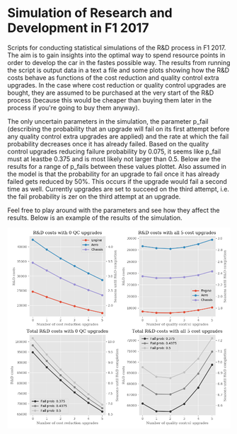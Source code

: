 # Simulation of Research and Development in F1 2017

Scripts for conducting statistical simulations of the R&D process in F1 2017. The aim is
to gain insights into the optimal way to spend resource points in order to develop
the car in the fastes possible way. The results from running the script is output data in a
text a file and some plots showing how the R&D costs behave as functions of the cost reduction
and quality control extra upgrades. In the case where cost reduction or quality control upgrades
are bought, they are assumed to be purchased at the very start of the R&D process (because this
would be cheaper than buying them later in the process if you're going to buy them anyway).

The only uncertain parameters in the simulation, the parameter p_fail (describing the probability
that an upgrade will fail on its first attempt before any quality control extra upgrades are applied)
and the rate at which the fail probability decreases once it has already failed. Based on the quality
control upgrades reducing failure probability by 0.075, it seems like p_fail must at leastbe 0.375 and
is most likely not larger than 0.5. Below are the results for a range of p_fails between these values
plottet. Also assumed in the model is that the probability for an upgrade to fail once it has already
failed gets reduced by 50%. This occurs if the upgrade would fail a second time as well. Currently
upgrades are set to succeed on the third attempt, i.e. the fail probability is zer on the third attempt
at an upgrade.

Feel free to play around with the parameters and see how they affect the results. Below is an example
of the results of the simulation.

![Visualization of R&D simulation](results_visual.png)
